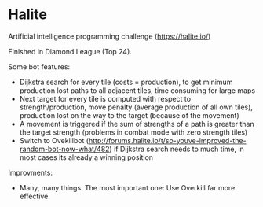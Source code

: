 # Halite
Artificial intelligence programming challenge (https://halite.io/)

Finished in Diamond League (Top 24).

Some bot features:
- Dijkstra search for every tile (costs = production), to get minimum production lost paths to all adjacent tiles, time consuming for large maps
- Next target for every tile is computed with respect to strength/production, move penalty (average production of all own tiles), production lost on the way to the target (because of the movement)
- A movement is triggered if the sum of strengths of a path is greater than the target strength (problems in combat mode with zero strength tiles)
- Switch to Ovekillbot (http://forums.halite.io/t/so-youve-improved-the-random-bot-now-what/482) if Dijkstra search needs to much time, in most cases its already a winning position

Improvments:
-   Many, many things. The most important one: Use Overkill far more effective.